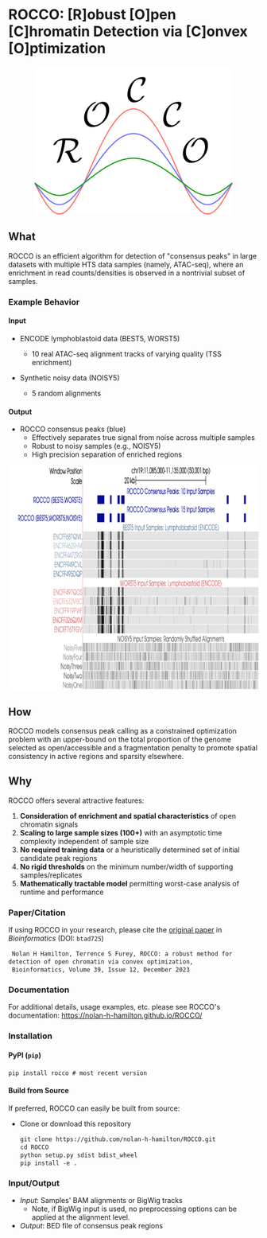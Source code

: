 # ROCCO: [R]obust [O]pen [C]hromatin Detection via [C]onvex [O]ptimization

<p align="center">
<img width="400" alt="logo" src="docs/logo.png">
</p>

## What

ROCCO is an efficient algorithm for detection of "consensus peaks" in large datasets with multiple HTS data samples (namely, ATAC-seq), where an enrichment in read counts/densities is observed in a nontrivial subset of samples.

### Example Behavior

#### Input

* ENCODE lymphoblastoid data (BEST5, WORST5)
  * 10 real ATAC-seq alignment tracks of varying quality (TSS enrichment)
  
* Synthetic noisy data (NOISY5)
  * 5 random alignments

#### Output

* ROCCO consensus peaks (blue)
  * Effectively separates true signal from noise across multiple samples
  * Robust to noisy samples (e.g., NOISY5)
  * High precision separation of enriched regions

<p align="center">
<img width="700" height="450" alt="example" src="docs/example_behavior.png">
</p>

## How

ROCCO models consensus peak calling as a constrained optimization problem with an upper-bound on the total proportion of the genome selected as open/accessible and a fragmentation penalty to promote spatial consistency in active regions and sparsity elsewhere.

## Why

ROCCO offers several attractive features:

1. **Consideration of enrichment and spatial characteristics** of open chromatin signals
2. **Scaling to large sample sizes (100+)** with an asymptotic time complexity independent of sample size
3. **No required training data** or a heuristically determined set of initial candidate peak regions
4. **No rigid thresholds** on the minimum number/width of supporting samples/replicates
5. **Mathematically tractable model** permitting worst-case analysis of runtime and performance

### Paper/Citation

If using ROCCO in your research, please cite the [original paper](https://doi.org/10.1093/bioinformatics/btad725) in *Bioinformatics* (DOI: `btad725`)

   ```plaintext
    Nolan H Hamilton, Terrence S Furey, ROCCO: a robust method for detection of open chromatin via convex optimization,
    Bioinformatics, Volume 39, Issue 12, December 2023
   ```

### Documentation

For additional details, usage examples, etc. please see ROCCO's documentation: <https://nolan-h-hamilton.github.io/ROCCO/>

### Installation

#### PyPI (`pip`)

   ```shell
   pip install rocco # most recent version
   ```

#### Build from Source

If preferred, ROCCO can easily be built from source:

* Clone or download this repository

  ```shell
  git clone https://github.com/nolan-h-hamilton/ROCCO.git
  cd ROCCO
  python setup.py sdist bdist_wheel
  pip install -e .
  ```

### Input/Output

* *Input*: Samples' BAM alignments or BigWig tracks
  * Note, if BigWig input is used, no preprocessing options can be applied at the alignment level.
* *Output*: BED file of consensus peak regions
